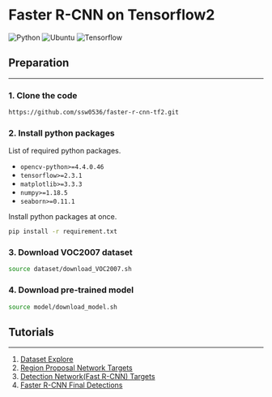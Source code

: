 # Faster R-CNN on Tensorflow2
![Python](https://img.shields.io/badge/Python-3.7-blue)
![Ubuntu](https://img.shields.io/badge/Ubuntu-18.04-green)
![Tensorflow](https://img.shields.io/badge/Tensorflow-2.3.1-orange)
## Preparation
---
### 1. Clone the code
```bash
https://github.com/ssw0536/faster-r-cnn-tf2.git
```
### 2. Install python packages
List of required python packages.

* `opencv-python>=4.4.0.46`
* `tensorflow>=2.3.1`
* `matplotlib>=3.3.3`
* `numpy>=1.18.5`
* `seaborn>=0.11.1`

Install python packages at once.
```bash
pip install -r requirement.txt
```

### 3. Download VOC2007 dataset
```bash
source dataset/download_VOC2007.sh
```
### 4. Download pre-trained model
```bash
source model/download_model.sh
```

## Tutorials
---
1. [Dataset Explore](./01_dataset_explore.ipynb)
2. [Region Proposal Network Targets](./02_rpn_targets.ipynb)
2. [Detection Network(Fast R-CNN) Targets](./03_rcnn_targets.ipynb)
2. [Faster R-CNN Final Detections](./04_final_detection.ipynb)